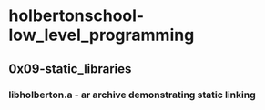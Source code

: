 # holbertonschool-low_level_programming
## 0x09-static_libraries
### libholberton.a - ar archive demonstrating static linking
